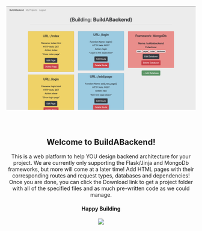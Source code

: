 <div align="center">
    <img alt="screenshot" src="docs/media/screenshot.png">
</div>

<div style="padding-top: 40px" align="center">
    <h2>Welcome to BuildABackend!</h2>
</div>
 
<p align="center">
This is a web platform to help YOU design backend architecture for your project. We are currently only supporting the Flask/Jinja and MongoDb frameworks, but more will come at a later time! Add HTML pages with their corresponding routes and request types, databases and dependencies! Once you are done, you can click the Download link to get a project folder with all of the specified files and as much pre-written code as we could manage. 
</p>

<h4 align="center">Happy Building</h4>

<p align="center">
  <a href="https://github.com/imthaghost/goclone/blob/master/LICENSE"><img src="https://img.shields.io/badge/License-MIT-yellow.svg"></a>
</p>
